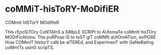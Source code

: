 # coMMiT-hisToRY-MoDifiER
COMmit hISTorY MOdifIeR

ThIs rEpoSiTOry CoNTAInS a SiMpLE SCRIPt to AUtomaTe coMmIt hisTOry MODiFicAtions. The puRPose iS to teST giT coMMIt aUtOmATion, exPlORE How COMmIT hIstorY caN be alTEREd, and ExperimenT wIth GeNeRatIng coMmITs usinG scripTS.
